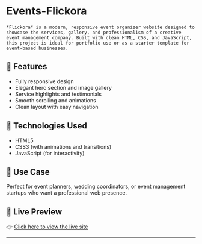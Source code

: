 # Events-Flickora
    *Flickora* is a modern, responsive event organizer website designed to showcase the services, gallery, and professionalism of a creative event management company. Built with clean HTML, CSS, and JavaScript,   this project is ideal for portfolio use or as a starter template for event-based businesses.

## 🌟 Features

- Fully responsive design
- Elegant hero section and image gallery
- Service highlights and testimonials
- Smooth scrolling and animations
- Clean layout with easy navigation

## 🔧 Technologies Used

- HTML5
- CSS3 (with animations and transitions)
- JavaScript (for interactivity)

## 📸 Use Case

Perfect for event planners, wedding coordinators, or event management startups who want a professional web presence.

## 🚀 Live Preview
👉 [Click here to view the live site](https://github.com/01-Madhu/Events-Flickora/tree/main)

---
